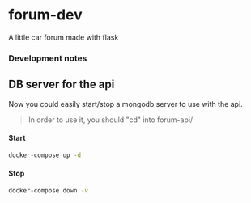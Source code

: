 # forum-dev
A little car forum made with flask 


### Development notes

## DB server for the api

Now you could easily start/stop a mongodb server to use with the api.

> In order to use it, you should "cd" into forum-api/

#### Start
```bash
docker-compose up -d
```

#### Stop
```bash
docker-compose down -v
```